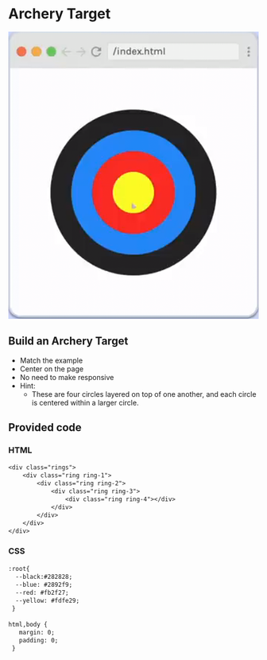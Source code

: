 # Archery Target

![Archery Target](./ArcheryTarget.png)

## Build an Archery Target

- Match the example
- Center on the page
- No need to make responsive
- Hint:
  - These are four circles layered on top of one another, and each circle is centered within a larger circle.

## Provided code

### HTML

    <div class="rings">
        <div class="ring ring-1">
            <div class="ring ring-2">
                <div class="ring ring-3">
                    <div class="ring ring-4"></div>
                </div>
            </div>
        </div>
    </div>

### CSS

    :root{
      --black:#282828;
      --blue: #2892f9;
      --red: #fb2f27;
      --yellow: #fdfe29;
     }

    html,body {
       margin: 0;
       padding: 0;
     }
